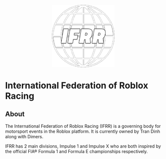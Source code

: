 <p align="center">
  <img width="40%" src="Cover.png" />
</p>

# International Federation of Roblox Racing
## About
The International Federation of Roblox Racing (IFRR) is a governing body for motorsport events in the Roblox platform. It is currently owned by Tran Dinh along with Dimers.

IFRR has 2 main divisions, Impulse 1 and Impulse X who are both inspired by the official FIA® Formula 1 and Formula E championships respectively.
